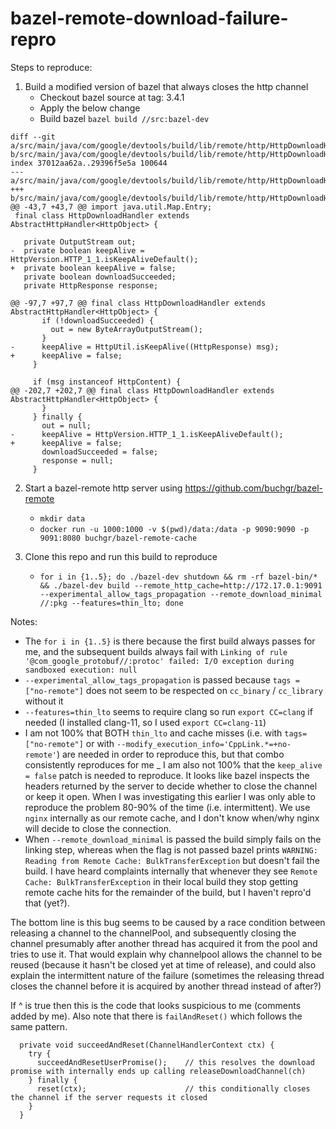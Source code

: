 # bazel-remote-download-failure-repro

Steps to reproduce:
1. Build a modified version of bazel that always closes the http channel
    - Checkout bazel source at tag: 3.4.1
    - Apply the below change
    - Build bazel `bazel build //src:bazel-dev`
```
diff --git a/src/main/java/com/google/devtools/build/lib/remote/http/HttpDownloadHandler.java b/src/main/java/com/google/devtools/build/lib/remote/http/HttpDownloadHandler.java
index 37012aa62a..29396f5e5a 100644
--- a/src/main/java/com/google/devtools/build/lib/remote/http/HttpDownloadHandler.java
+++ b/src/main/java/com/google/devtools/build/lib/remote/http/HttpDownloadHandler.java
@@ -43,7 +43,7 @@ import java.util.Map.Entry;
 final class HttpDownloadHandler extends AbstractHttpHandler<HttpObject> {
 
   private OutputStream out;
-  private boolean keepAlive = HttpVersion.HTTP_1_1.isKeepAliveDefault();
+  private boolean keepAlive = false;
   private boolean downloadSucceeded;
   private HttpResponse response;
 
@@ -97,7 +97,7 @@ final class HttpDownloadHandler extends AbstractHttpHandler<HttpObject> {
       if (!downloadSucceeded) {
         out = new ByteArrayOutputStream();
       }
-      keepAlive = HttpUtil.isKeepAlive((HttpResponse) msg);
+      keepAlive = false;
     }
 
     if (msg instanceof HttpContent) {
@@ -202,7 +202,7 @@ final class HttpDownloadHandler extends AbstractHttpHandler<HttpObject> {
       }
     } finally {
       out = null;
-      keepAlive = HttpVersion.HTTP_1_1.isKeepAliveDefault();
+      keepAlive = false;
       downloadSucceeded = false;
       response = null;
     }
```
2. Start a bazel-remote http server using https://github.com/buchgr/bazel-remote
    - `mkdir data`
    - `docker run -u 1000:1000 -v $(pwd)/data:/data -p 9090:9090 -p 9091:8080 buchgr/bazel-remote-cache`

3. Clone this repo and run this build to reproduce
    - `for i in {1..5}; do ./bazel-dev shutdown && rm -rf bazel-bin/* && ./bazel-dev build --remote_http_cache=http://172.17.0.1:9091 --experimental_allow_tags_propagation --remote_download_minimal //:pkg --features=thin_lto; done`
    
Notes:
  - The `for i in {1..5}` is there because the first build always passes for me, and the subsequent builds always fail with `Linking of rule '@com_google_protobuf//:protoc' failed: I/O exception during sandboxed execution: null`
  - `--experimental_allow_tags_propagation` is passed because `tags = ["no-remote"]` does not seem to be respected on `cc_binary` / `cc_library` without it
  - `--features=thin_lto` seems to require clang so run `export CC=clang` if needed (I installed clang-11, so I used `export CC=clang-11`)
  - I am not 100% that BOTH `thin_lto` and cache misses (i.e. with `tags=["no-remote"]` or with `--modify_execution_info='CppLink.*=+no-remote'`) are needed in order to reproduce this, but that combo consistently reproduces for me
  _ I am also not 100% that the `keep_alive = false` patch is needed to reproduce. It looks like bazel inspects the headers returned by the server to decide whether to close the channel or keep it open. When I was investigating this earlier I was only able to reproduce the problem 80-90% of the time (i.e. intermittent). We use `nginx` internally as our remote cache, and I don't know when/why nginx will decide to close the connection.
  - When `--remote_download_minimal` is passed the build simply fails on the linking step, whereas when the flag is not passed bazel prints `WARNING: Reading from Remote Cache: BulkTransferException` but doesn't fail the build. I have heard complaints internally that whenever they see `Remote Cache: BulkTransferException` in their local build they stop getting remote cache hits for the remainder of the build, but I haven't repro'd that (yet?).


The bottom line is this bug seems to be caused by a race condition between releasing a channel to the channelPool, and subsequently closing the channel presumably after another thread has acquired it from the pool and tries to use it. That would explain why channelpool allows the channel to be reused (because it hasn't be closed yet at time of release), and could also explain the intermittent nature of the failure (sometimes the releasing thread closes the channel before it is acquired by another thread instead of after?)

If ^ is true then this is the code that looks suspicious to me (comments added by me). Also note that there is `failAndReset()` which follows the same pattern.
```
  private void succeedAndReset(ChannelHandlerContext ctx) {
    try {
      succeedAndResetUserPromise();    // this resolves the download promise with internally ends up calling releaseDownloadChannel(ch)
    } finally {
      reset(ctx);                      // this conditionally closes the channel if the server requests it closed
    }
  }
```
